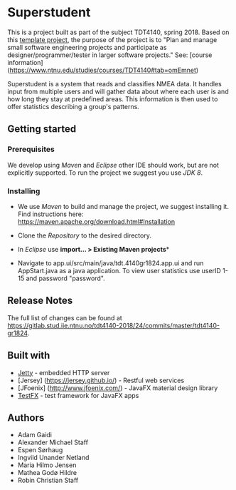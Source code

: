 # Superstudent							

This is a project built as part of the subject TDT4140, spring 2018. Based on this [template project](https://gitlab.stud.iie.ntnu.no/tdt4140-staff/examples/blob/master/tdt4140-gr18nn/README.md), the purpose of the project is to "Plan and manage small software engineering projects and participate as designer/programmer/tester in larger software projects." See: [course information] (https://www.ntnu.edu/studies/courses/TDT4140#tab=omEmnet)

Superstudent is a system that reads and classifies NMEA data. It 
handles input from multiple users and will gather data about where each user is
and how long they stay at predefined areas. This information is then used to offer statistics
describing a group's patterns.

## Getting started

### Prerequisites

We develop using *Maven* and *Eclipse* other IDE should work, but are not explicitly supported.
To run the project we suggest you use *JDK 8*.

### Installing

* We use *Maven* to build and manage the project, we suggest installing it. Find instructions here:
	https://maven.apache.org/download.html#Installation 
	
* Clone the *Repository* to the desired directory.

* In *Eclipse* use **import... > Existing Maven projects***

* Navigate to app.ui/src/main/java/tdt.4140gr1824.app.ui and run AppStart.java
as a java application. To view user statistics use userID 1-15 and password "password". 


## Release Notes

The full list of changes can be found at https://gitlab.stud.iie.ntnu.no/tdt4140-2018/24/commits/master/tdt4140-gr1824.

## Built with

* [Jetty](https://www.eclipse.org/jetty/) - embedded HTTP server
* [Jersey] (https://jersey.github.io/) - Restful web services
* [JFoenix] (http://www.jfoenix.com/) - JavaFX material design library
* [TestFX](https://github.com/TestFX/TestFX) - test framework for JavaFX apps


## Authors

* Adam Gaidi
* Alexander Michael Staff
* Espen Sørhaug
* Ingvild Unander Netland
* Maria Hilmo Jensen
* Mathea Godø Hildre
* Robin Christian Staff